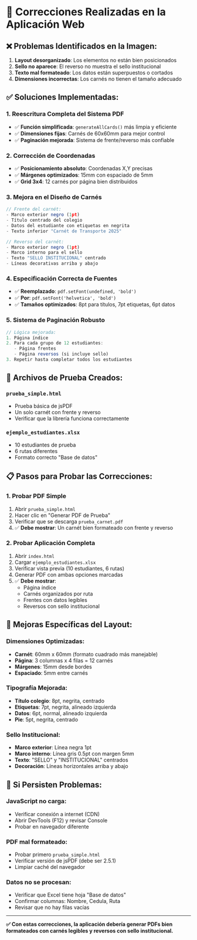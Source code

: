 # 🔧 Correcciones Realizadas en la Aplicación Web

## ❌ Problemas Identificados en la Imagen:

1. **Layout desorganizado**: Los elementos no están bien posicionados
2. **Sello no aparece**: El reverso no muestra el sello institucional
3. **Texto mal formateado**: Los datos están superpuestos o cortados
4. **Dimensiones incorrectas**: Los carnés no tienen el tamaño adecuado

## ✅ Soluciones Implementadas:

### 1. **Reescritura Completa del Sistema PDF**
- ✅ **Función simplificada**: `generateAllCards()` más limpia y eficiente
- ✅ **Dimensiones fijas**: Carnés de 60x60mm para mejor control
- ✅ **Paginación mejorada**: Sistema de frente/reverso más confiable

### 2. **Corrección de Coordenadas**
- ✅ **Posicionamiento absoluto**: Coordenadas X,Y precisas
- ✅ **Márgenes optimizados**: 15mm con espaciado de 5mm
- ✅ **Grid 3x4**: 12 carnés por página bien distribuidos

### 3. **Mejora en el Diseño de Carnés**
```javascript
// Frente del carnét:
- Marco exterior negro (1pt)
- Título centrado del colegio
- Datos del estudiante con etiquetas en negrita
- Texto inferior "Carnét de Transporte 2025"

// Reverso del carnét:
- Marco exterior negro (1pt)
- Marco interno para el sello
- Texto "SELLO INSTITUCIONAL" centrado
- Líneas decorativas arriba y abajo
```

### 4. **Especificación Correcta de Fuentes**
- ✅ **Reemplazado**: `pdf.setFont(undefined, 'bold')` 
- ✅ **Por**: `pdf.setFont('helvetica', 'bold')`
- ✅ **Tamaños optimizados**: 8pt para títulos, 7pt etiquetas, 6pt datos

### 5. **Sistema de Paginación Robusto**
```javascript
// Lógica mejorada:
1. Página índice
2. Para cada grupo de 12 estudiantes:
   - Página frentes
   - Página reversos (si incluye sello)
3. Repetir hasta completar todos los estudiantes
```

## 🧪 Archivos de Prueba Creados:

### `prueba_simple.html`
- Prueba básica de jsPDF
- Un solo carnét con frente y reverso
- Verificar que la librería funciona correctamente

### `ejemplo_estudiantes.xlsx`
- 10 estudiantes de prueba
- 6 rutas diferentes
- Formato correcto "Base de datos"

## 📋 Pasos para Probar las Correcciones:

### 1. **Probar PDF Simple**
1. Abrir `prueba_simple.html`
2. Hacer clic en "Generar PDF de Prueba"
3. Verificar que se descarga `prueba_carnet.pdf`
4. ✅ **Debe mostrar**: Un carnét bien formateado con frente y reverso

### 2. **Probar Aplicación Completa**
1. Abrir `index.html`
2. Cargar `ejemplo_estudiantes.xlsx`
3. Verificar vista previa (10 estudiantes, 6 rutas)
4. Generar PDF con ambas opciones marcadas
5. ✅ **Debe mostrar**: 
   - Página índice
   - Carnés organizados por ruta
   - Frentes con datos legibles
   - Reversos con sello institucional

## 🎯 Mejoras Específicas del Layout:

### **Dimensiones Optimizadas:**
- **Carnét**: 60mm x 60mm (formato cuadrado más manejable)
- **Página**: 3 columnas x 4 filas = 12 carnés
- **Márgenes**: 15mm desde bordes
- **Espaciado**: 5mm entre carnés

### **Tipografía Mejorada:**
- **Título colegio**: 8pt, negrita, centrado
- **Etiquetas**: 7pt, negrita, alineado izquierda
- **Datos**: 6pt, normal, alineado izquierda
- **Pie**: 5pt, negrita, centrado

### **Sello Institucional:**
- **Marco exterior**: Línea negra 1pt
- **Marco interno**: Línea gris 0.5pt con margen 5mm
- **Texto**: "SELLO" y "INSTITUCIONAL" centrados
- **Decoración**: Líneas horizontales arriba y abajo

## 🔄 Si Persisten Problemas:

### **JavaScript no carga:**
- Verificar conexión a internet (CDN)
- Abrir DevTools (F12) y revisar Console
- Probar en navegador diferente

### **PDF mal formateado:**
- Probar primero `prueba_simple.html`
- Verificar versión de jsPDF (debe ser 2.5.1)
- Limpiar caché del navegador

### **Datos no se procesan:**
- Verificar que Excel tiene hoja "Base de datos"
- Confirmar columnas: Nombre, Cedula, Ruta
- Revisar que no hay filas vacías

---

**✅ Con estas correcciones, la aplicación debería generar PDFs bien formateados con carnés legibles y reversos con sello institucional.**
